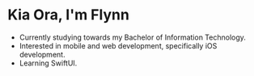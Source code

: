 # Kia Ora, I'm Flynn

- Currently studying towards my Bachelor of Information Technology.
- Interested in mobile and web development, specifically iOS development.
- Learning SwiftUI.
